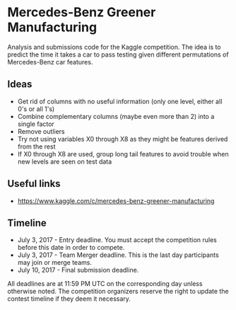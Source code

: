 # Mercedes-Benz Greener Manufacturing

Analysis and submissions code for the Kaggle competition. The idea is to predict the time it takes a car to pass testing given different permutations of Mercedes-Benz car features.

## Ideas

* Get rid of columns with no useful information (only one level, either all 0's or all 1's)
* Combine complementary columns (maybe even more than 2) into a single factor
* Remove outliers
* Try not using variables X0 through X8 as they might be features derived from the rest
* If X0 through X8 are used, group long tail features to avoid trouble when new levels are seen on test data

## Useful links

* https://www.kaggle.com/c/mercedes-benz-greener-manufacturing

## Timeline

* July 3, 2017 - Entry deadline. You must accept the competition rules before this date in order to compete.
* July 3, 2017 - Team Merger deadline. This is the last day participants may join or merge teams.
* July 10, 2017 - Final submission deadline.

All deadlines are at 11:59 PM UTC on the corresponding day unless otherwise noted. The competition organizers reserve the right to update the contest timeline if they deem it necessary.
